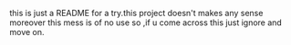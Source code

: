 this is just a README for a try.this project doesn't makes any sense moreover this mess is of no use so ,if u come across this just ignore and move on.
